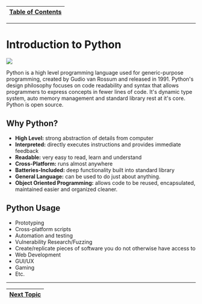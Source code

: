 
|[Table of Contents](/00-Table-of-Contents.md)|
|---|

---

# Introduction to Python

![](../.gitbook/assets/guido.jpg)

Python is a high level programming language used for generic-purpose programming, created by Gudio van Rossum and released in 1991. Python's design philosophy focuses on code readability and syntax that allows programmers to express concepts in fewer lines of code. It's dynamic type system, auto memory management and standard library rest at it's core. Python is open source.

## Why Python?

* **High Level:** strong abstraction of details from computer
* **Interpreted:** directly executes instructions and provides immediate feedback
* **Readable:** very easy to read, learn and understand
* **Cross-Platform:** runs almost anywhere
* **Batteries-Included:** deep functionality built into standard library
* **General Language:** can be used to do just about anything.
* **Object Oriented Programming:** allows code to be reused, encapsulated, maintained easier and organized cleaner.

## Python Usage

* Prototyping
* Cross-platform scripts
* Automation and testing
* Vulnerability Research/Fuzzing
* Create/replicate pieces of software you do not otherwise have access to
* Web Development
* GUI/UX
* Gaming
* Etc.

---

|[Next Topic](/01_python_features/02_pydocs_pep8.md)|
|---|
